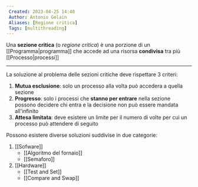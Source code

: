 ```yaml
---
 Created: 2023-04-25 14:40
 Author: Antonio Gelain
 Aliases: [Regione critica]
 Tags: [multithreading]
---
```


Una **sezione critica** (o *regione critica*) è una porzione di un [[Programma|programma]] che accede ad una risorsa **condivisa** tra più [[Processo|processi]]

---

La soluzione al problema delle sezioni critiche deve rispettare 3 criteri:
1. **Mutua esclusione**: solo un processo alla volta può accedera a quella sezione
2. **Progresso**: solo i processi che **stanno per entrare** nella sezione possono decidere chi entra e la decisione non può essere mandata all'infinito
3. **Attesa limitata**: deve esistere un limite per il numero di volte per cui un processo può attendere di seguito

Possono esistere diverse soluzioni suddivise in due categorie:
1. [[Sofware]]
	- [[Algoritmo del fornaio]]
	 - [[Semaforo]]
2. [[Hardware]]
	- [[Test and Set]]
	- [[Compare and Swap]]